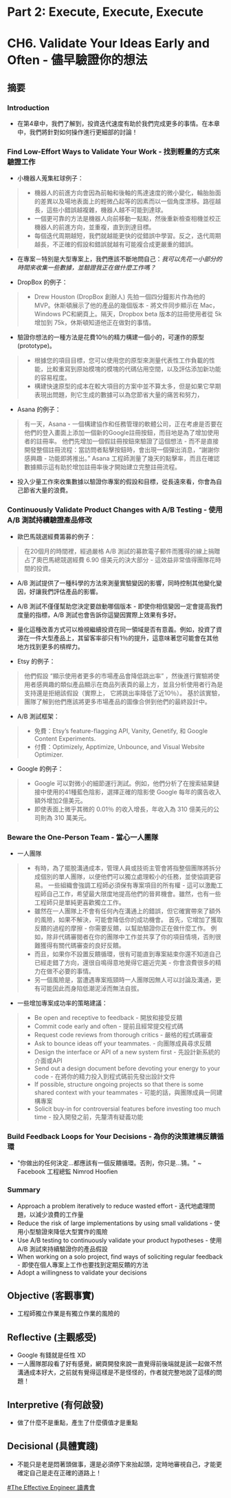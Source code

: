# Part 2: Execute, Execute, Execute

# CH6. Validate Your Ideas Early and Often - 儘早驗證你的想法

## 摘要

### Introduction

* 在第4章中，我們了解到，投資迭代速度有助於我們完成更多的事情。在本章中，我們將針對如何操作進行更細部的討論！

### Find Low-Effort Ways to Validate Your Work - 找到輕量的方式來驗證工作

* 小機器人蒐集紅球例子：
> * 機器人的前進方向會因為前軸和後軸的馬達速度的微小變化，輪胎胎面的差異以及場地表面上的輕微凸起等的因素而以一個角度漂移。路徑越長，這些小錯誤越複雜，機器人越不可能到達球。
> * 一個更可靠的方法是機器人向前移動一點點，然後重新檢查相機並校正機器人的前進方向，並重複，直到到達目標。
> * 每個迭代周期越短，我們就越能更快的從錯誤中學習。反之，迭代周期越長，不正確的假設和錯誤就越有可能複合成更嚴重的錯誤。

* 在專案－特別是大型專案上，我們應該不斷地問自己：*我可以先花一小部分的時間來收集一些數據，並驗證我正在做什麼工作嗎？*

* DropBox 的例子：
> * Drew Houston (DropBox 創辦人) 先拍一個四分鐘影片作為他的MVP。休斯頓展示了他的產品的幾個版本 - 將文件同步顯示在 Mac，Windows PC和網頁上。隔天，Dropbox beta 版本的註冊使用者從 5k 增加到 75k，休斯頓知道他正在做對的事情。 

* 驗證你想法的一種方法是花費10％的精力構建一個小的，可運作的原型(prototype)。
> * 根據您的項目目標，您可以使用您的原型來測量代表性工作負載的性能，比較重寫到原始模塊的模塊的代碼佔用空間，以及評估添加新功能的容易程度。
> * 構建快速原型的成本在較大項目的方案中並不算太多，但是如果它早期表現出問題，則它生成的數據可以為您節省大量的痛苦和努力，

* Asana 的例子：
> 有一天，Asana - 一個構建協作和任務管理的軟體公司，正在考慮是否要在他們的登入畫面上添加一個新的Google註冊按鈕，而目地是為了增加使用者的註冊率。 
> 他們先增加一個假註冊按鈕來驗證了這個想法 - 而不是直接開發整個註冊流程：當訪問者點擊按鈕時，會出現一個彈出消息，“謝謝你感興趣 - 功能即將推出。”
> Asana 工程師測量了幾天的點擊率，而且在確認數據顯示這有助於增加註冊率後才開始建立完整註冊流程。

* 投入少量工作來收集數據以驗證你專案的假設和目標，從長遠來看，你會為自己節省大量的浪費。

### Continuously Validate Product Changes with A/B Testing - 使用 A/B 測試持續驗證產品修改

* 歐巴馬競選經費籌募的例子：
> 在20個月的時間裡，經過嚴格 A/B 測試的募款電子郵件而獲得的線上捐贈占了奧巴馬總競選經費 6.90 億美元的決大部分 - 這效益非常值得團隊花時間的投資。

* A/B 測試提供了一種科學的方法來測量實驗變因的影響，同時控制其他變化變因，好讓我們評估產品的影響。
* A/B 測試不僅僅幫助您決定要啟動哪個版本 - 即使你相信變因一定會提高我們度量的指標，A/B 測試也會告訴你這變因實際上效果有多好。
* 量化這種改善方式可以檢視繼續投資在同一領域是否有意義。例如，投資了資源在一件大型產品上，其留客率卻只有1％的提升，這意味著您可能會在其他地方找到更多的槓桿力。

* Etsy 的例子：
> 他們假設 “顯示使用者更多的市場產品會降低跳出率” ，然後進行實驗將使用者感興趣的類似產品顯示在商品列表頁的最上方，並且分析使用者行為是支持還是拒絕該假設（實際上， 它將跳出率降低了近10％）。 
> 基於該實驗，團隊了解到他們應該將更多市場產品的圖像合併到他們的最終設計中。

* A/B 測試框架：
> * 免費：Etsy’s feature-flagging API, Vanity, Genetify, 和 Google Content Experiments. 
> * 付費：Optimizely, Apptimize, Unbounce, and Visual Website Optimizer.

* Google 的例子：
> * Google 可以對微小的細節運行測試。例如，他們分析了在搜索結果鏈接中使用的41種藍色陰影，選擇正確的陰影使 Google 每年的廣告收入額外增加2億美元。
> * 即使表面上微乎其微的 0.01％ 的收入增長，年收入為 310 億美元的公司則為 310 萬美元。

### Beware the One-Person Team - 當心一人團隊

* 一人團隊
> * 有時，為了擺脫溝通成本，管理人員或技術主管會將指整個團隊將拆分成個別的單人團隊，以便他們可以獨立處理較小的任務，並使協調更容易。
> 一些組織會強調工程師必須保有專案項目的所有權 - 這可以激勵工程師自己工作，希望最大限度地提高他們的晉昇機會。雖然，也有一些工程師只是單純更喜歡獨立工作。
> * 雖然在一人團隊上不會有任何內在溝通上的錯誤，但它確實帶來了額外的風險，如果不解決，可能會降低你的成功機會。
> 首先，它增加了獲取反饋的過程的摩擦 - 你需要反饋，以幫助驗證你正在做什麼工作。
> 例如，除非代碼審閱者在你的團隊中工作並共享了你的項目情境，否則很難獲得有關代碼審查的良好反饋。
> * 而且，如果你不設置反饋循環，很有可能直到專案結束你還不知道自己已經走錯了方向，還很自鳴得意地覺得它趨近完美 - 你會浪費很多的精力在做不必要的事情。
> * 另一個風險是，當遭遇專案瓶頸時一人團隊因無人可以討論及溝通，更有可能因此而身陷低潮泥淖而無法自拔。

* 一些增加專案成功率的策略建議：
> * Be open and receptive to feedback - 開放和接受反饋
> * Commit code early and often - 提前且經常提交程式碼
> * Request code reviews from thorough critics - 嚴格的程式碼審查
> * Ask to bounce ideas off your teammates. - 向團隊成員尋求反饋
> * Design the interface or API of a new system first - 先設計新系統的介面或API
> * Send out a design document before devoting your energy to your code - 在將你的精力投入到程式碼前先發出設計文件
> * If possible, structure ongoing projects so that there is some shared context with your teammates - 可能的話，與團隊成員一同建構專案
> * Solicit buy-in for controversial features before investing too much time - 投入開發之前，先釐清有疑義功能

### Build Feedback Loops for Your Decisions - 為你的決策建構反饋循環

* "你做出的任何決定...都應該有一個反饋循環。否則，你只是...猜。"  ~ Facebook 工程總監 Nimrod Hoofien

### Summary

* Approach a problem iteratively to reduce wasted effort - 迭代地處理問題，以減少浪費的工作量
* Reduce the risk of large implementations by using small validations - 使用小型驗證來降低大型實作的風險
* Use A/B testing to continuously validate your product hypotheses - 使用 A/B 測試來持續驗證你的產品假設
* When working on a solo project, find ways of soliciting regular feedback - 即使在個人專案上工作也要找到定期反饋的方法
* Adopt a willingness to validate your decisions

## Objective (客觀事實)

* 工程師獨立作業是有獨立作業的風險的

## Reflective (主觀感受) 

* Google 有錢就是任性 XD
* 一人團隊那段看了好有感覺，網頁開發來說一直覺得前後端就是該一起做不然溝通成本好大，之前就有覺得這樣是不是怪怪的，作者就完整地說了這樣的問題！

## Interpretive (有何啟發)

* 做了什麼不是重點，產生了什麼價值才是重點

## Decisional (具體實踐)

* 不能只是老是悶著頭做事，還是必須停下來抬起頭，定時地審視自己，才能更確定自己是走在正確的道路上！


[#The Effective Engineer 讀書會](https://softnshare.wordpress.com/portfolio/packageeffectiveengineer/)
